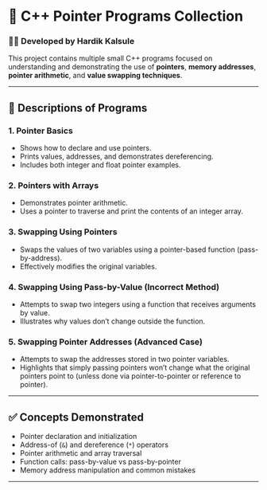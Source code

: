 # 📌 C++ Pointer Programs Collection

### 👨‍💻 Developed by Hardik Kalsule

This project contains multiple small C++ programs focused on understanding and demonstrating the use of **pointers**, **memory addresses**, **pointer arithmetic**, and **value swapping techniques**.

---

## 🧾 Descriptions of Programs

### 1. **Pointer Basics**
- Shows how to declare and use pointers.
- Prints values, addresses, and demonstrates dereferencing.
- Includes both integer and float pointer examples.

### 2. **Pointers with Arrays**
- Demonstrates pointer arithmetic.
- Uses a pointer to traverse and print the contents of an integer array.

### 3. **Swapping Using Pointers**
- Swaps the values of two variables using a pointer-based function (pass-by-address).
- Effectively modifies the original variables.

### 4. **Swapping Using Pass-by-Value (Incorrect Method)**
- Attempts to swap two integers using a function that receives arguments by value.
- Illustrates why values don’t change outside the function.

### 5. **Swapping Pointer Addresses (Advanced Case)**
- Attempts to swap the addresses stored in two pointer variables.
- Highlights that simply passing pointers won’t change what the original pointers point to (unless done via pointer-to-pointer or reference to pointer).

---

## ✅ Concepts Demonstrated

- Pointer declaration and initialization  
- Address-of (`&`) and dereference (`*`) operators  
- Pointer arithmetic and array traversal  
- Function calls: pass-by-value vs pass-by-pointer  
- Memory address manipulation and common mistakes

---
